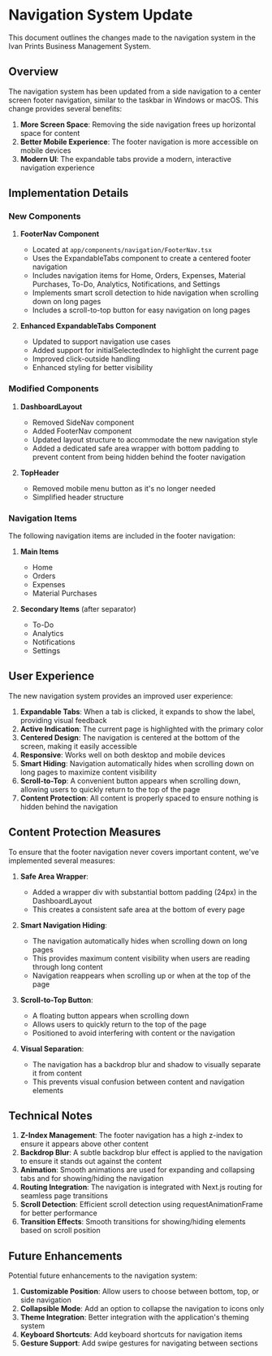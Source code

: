 # Navigation System Update

This document outlines the changes made to the navigation system in the Ivan Prints Business Management System.

## Overview

The navigation system has been updated from a side navigation to a center screen footer navigation, similar to the taskbar in Windows or macOS. This change provides several benefits:

1. **More Screen Space**: Removing the side navigation frees up horizontal space for content
2. **Better Mobile Experience**: The footer navigation is more accessible on mobile devices
3. **Modern UI**: The expandable tabs provide a modern, interactive navigation experience

## Implementation Details

### New Components

1. **FooterNav Component**
   - Located at `app/components/navigation/FooterNav.tsx`
   - Uses the ExpandableTabs component to create a centered footer navigation
   - Includes navigation items for Home, Orders, Expenses, Material Purchases, To-Do, Analytics, Notifications, and Settings
   - Implements smart scroll detection to hide navigation when scrolling down on long pages
   - Includes a scroll-to-top button for easy navigation on long pages

2. **Enhanced ExpandableTabs Component**
   - Updated to support navigation use cases
   - Added support for initialSelectedIndex to highlight the current page
   - Improved click-outside handling
   - Enhanced styling for better visibility

### Modified Components

1. **DashboardLayout**
   - Removed SideNav component
   - Added FooterNav component
   - Updated layout structure to accommodate the new navigation style
   - Added a dedicated safe area wrapper with bottom padding to prevent content from being hidden behind the footer navigation

2. **TopHeader**
   - Removed mobile menu button as it's no longer needed
   - Simplified header structure

### Navigation Items

The following navigation items are included in the footer navigation:

1. **Main Items**
   - Home
   - Orders
   - Expenses
   - Material Purchases

2. **Secondary Items** (after separator)
   - To-Do
   - Analytics
   - Notifications
   - Settings

## User Experience

The new navigation system provides an improved user experience:

1. **Expandable Tabs**: When a tab is clicked, it expands to show the label, providing visual feedback
2. **Active Indication**: The current page is highlighted with the primary color
3. **Centered Design**: The navigation is centered at the bottom of the screen, making it easily accessible
4. **Responsive**: Works well on both desktop and mobile devices
5. **Smart Hiding**: Navigation automatically hides when scrolling down on long pages to maximize content visibility
6. **Scroll-to-Top**: A convenient button appears when scrolling down, allowing users to quickly return to the top of the page
7. **Content Protection**: All content is properly spaced to ensure nothing is hidden behind the navigation

## Content Protection Measures

To ensure that the footer navigation never covers important content, we've implemented several measures:

1. **Safe Area Wrapper**:
   - Added a wrapper div with substantial bottom padding (24px) in the DashboardLayout
   - This creates a consistent safe area at the bottom of every page

2. **Smart Navigation Hiding**:
   - The navigation automatically hides when scrolling down on long pages
   - This provides maximum content visibility when users are reading through long content
   - Navigation reappears when scrolling up or when at the top of the page

3. **Scroll-to-Top Button**:
   - A floating button appears when scrolling down
   - Allows users to quickly return to the top of the page
   - Positioned to avoid interfering with content or the navigation

4. **Visual Separation**:
   - The navigation has a backdrop blur and shadow to visually separate it from content
   - This prevents visual confusion between content and navigation elements

## Technical Notes

1. **Z-Index Management**: The footer navigation has a high z-index to ensure it appears above other content
2. **Backdrop Blur**: A subtle backdrop blur effect is applied to the navigation to ensure it stands out against the content
3. **Animation**: Smooth animations are used for expanding and collapsing tabs and for showing/hiding the navigation
4. **Routing Integration**: The navigation is integrated with Next.js routing for seamless page transitions
5. **Scroll Detection**: Efficient scroll detection using requestAnimationFrame for better performance
6. **Transition Effects**: Smooth transitions for showing/hiding elements based on scroll position

## Future Enhancements

Potential future enhancements to the navigation system:

1. **Customizable Position**: Allow users to choose between bottom, top, or side navigation
2. **Collapsible Mode**: Add an option to collapse the navigation to icons only
3. **Theme Integration**: Better integration with the application's theming system
4. **Keyboard Shortcuts**: Add keyboard shortcuts for navigation items
5. **Gesture Support**: Add swipe gestures for navigating between sections
